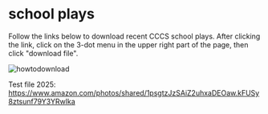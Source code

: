 # school plays
Follow the links below to download recent CCCS school plays.  After clicking the link, click on the 3-dot menu in the upper right part of the page, then click "download file".



![howtodownload](https://github.com/user-attachments/assets/30a1050f-bd50-42c4-9b7c-6024b27f369c)


Test file 2025:  https://www.amazon.com/photos/shared/1psgtzJzSAiZ2uhxaDEOaw.kFUSy8ztsunf79Y3YRwlka
